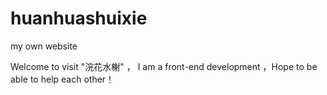 # huanhuashuixie
my own website
 
  Welcome to visit "浣花水榭" ， I am a front-end development ，Hope to be able to help each other！
